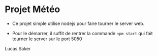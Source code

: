 # Projet Météo

- Ce projet simple utilise nodejs pour faire tourner le server web.

- Pour le démarrer, il suffit de rentrer la commande `npm start` qui fait tourner le server sur le port 5050

Lucas Saker